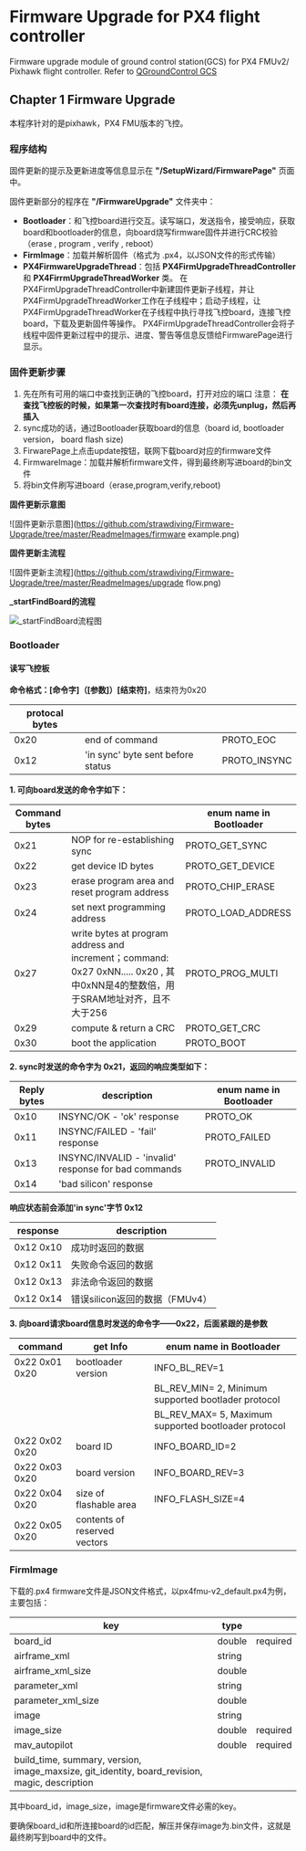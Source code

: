 # Firmware Upgrade for PX4 flight controller
Firmware upgrade module of ground control station(GCS) for PX4 FMUv2/ Pixhawk flight controller. Refer to [QGroundControl GCS][1]

[1]: https://github.com/mavlink/qgroundcontrol

## Chapter 1 Firmware Upgrade

本程序针对的是pixhawk，PX4 FMU版本的飞控。

### 程序结构

固件更新的提示及更新进度等信息显示在 **"/SetupWizard/FirmwarePage"** 页面中。

固件更新部分的程序在 **"/FirmwareUpgrade"** 文件夹中：

- **Bootloader**：和飞控board进行交互。读写端口，发送指令，接受响应，获取board和bootloader的信息，向board烧写firmware固件并进行CRC校验（erase , program , verify , reboot）
- **FirmImage**：加载并解析固件（格式为 .px4，以JSON文件的形式传输）
- **PX4FirmwareUpgradeThread**：包括 **PX4FirmUpgradeThreadController** 和 **PX4FirrmUpgradeThreadWorker** 类。
  在PX4FirmUpgradeThreadController中新建固件更新子线程，并让PX4FirmUpgradeThreadWorker工作在子线程中；启动子线程，让PX4FirmUpgradeThreadWorker在子线程中执行寻找飞控board，连接飞控board，下载及更新固件等操作。
  PX4FirmUpgradeThreadController会将子线程中固件更新过程中的提示、进度、警告等信息反馈给FirmwarePage进行显示。

### 固件更新步骤

1. 先在所有可用的端口中查找到正确的飞控board，打开对应的端口
   注意： **在查找飞控板的时候，如果第一次查找时有board连接，必须先unplug，然后再插入**
2. sync成功的话，通过Bootloader获取board的信息（board id, bootloader version， board flash size)
3. FirwarePage上点击update按钮，联网下载board对应的firmware文件
4. FirmwareImage：加载并解析firmware文件，得到最终刷写进board的bin文件
5. 将bin文件刷写进board（erase,program,verify,reboot)

**固件更新示意图**

![固件更新示意图](https://github.com/strawdiving/Firmware-Upgrade/tree/master/ReadmeImages/firmware example.png)

**固件更新主流程**

![固件更新主流程](https://github.com/strawdiving/Firmware-Upgrade/tree/master/ReadmeImages/upgrade flow.png)

**_startFindBoard的流程**

![_startFindBoard流程图](https://github.com/strawdiving/Firmware-Upgrade/tree/master/ReadmeImages/_startFindBoard.png)

### Bootloader

#### 读写飞控板

**命令格式：[命令字]（[参数]）[结束符]**，结束符为0x20

| protocal bytes |                                   |              |
| -------------- | --------------------------------- | ------------ |
| 0x20           | end of command                    | PROTO_EOC    |
| 0x12           | 'in sync' byte sent before status | PROTO_INSYNC |

**1. 可向board发送的命令字如下：**

| Command bytes |                                                              | enum name in Bootloader |
| ------------- | ------------------------------------------------------------ | ----------------------- |
| 0x21          | NOP for re-establishing sync                                 | PROTO_GET_SYNC          |
| 0x22          | get device ID bytes                                          | PROTO_GET_DEVICE        |
| 0x23          | erase program area and reset program address                 | PROTO_CHIP_ERASE        |
| 0x24          | set next programming address                                 | PROTO_LOAD_ADDRESS      |
| 0x27          | write bytes at program address and increment；command: 0x27 0xNN..... 0x20 , 其中0xNN是4的整数倍，用于SRAM地址对齐，且不大于256 | PROTO_PROG_MULTI        |
| 0x29          | compute & return a CRC                                       | PROTO_GET_CRC           |
| 0x30          | boot the application                                         | PROTO_BOOT              |

**2. sync时发送的命令字为 0x21，返回的响应类型如下：**

| Reply bytes | description                                          | enum name in Bootloader |
| ----------- | ---------------------------------------------------- | ----------------------- |
| 0x10        | INSYNC/OK      - 'ok' response                       | PROTO_OK                |
| 0x11        | INSYNC/FAILED  - 'fail' response                     | PROTO_FAILED            |
| 0x13        | INSYNC/INVALID - 'invalid' response for bad commands | PROTO_INVALID           |
| 0x14        | 'bad silicon' response                               |                         |

**响应状态前会添加'in sync'字节 0x12**

| response  | description                    |
| --------- | ------------------------------ |
| 0x12 0x10 | 成功时返回的数据               |
| 0x12 0x11 | 失败命令返回的数据             |
| 0x12 0x13 | 非法命令返回的数据             |
| 0x12 0x14 | 错误silicon返回的数据（FMUv4） |

**3. 向board请求board信息时发送的命令字——0x22，后面紧跟的是参数**

| command        | get Info                     | enum name in Bootloader                              |
| -------------- | ---------------------------- | ---------------------------------------------------- |
| 0x22 0x01 0x20 | bootloader version           | INFO_BL_REV=1                                        |
|                |                              | BL_REV_MIN= 2, Minimum supported bootlader protocol |
|                |                              | BL_REV_MAX= 5, Maximum supported bootloader protocol  |
| 0x22 0x02 0x20 | board ID                     | INFO_BOARD_ID=2                                      |
| 0x22 0x03 0x20 | board version                | INFO_BOARD_REV=3                                     |
| 0x22 0x04 0x20 | size of flashable area       | INFO_FLASH_SIZE=4                                    |
| 0x22 0x05 0x20 | contents of reserved vectors |                                                      |

### FirmImage

下载的.px4 firmware文件是JSON文件格式，以px4fmu-v2_default.px4为例，主要包括：

| key                                                          | type   |          |
| ------------------------------------------------------------ | ------ | -------- |
| board_id                                                     | double | required |
| airframe_xml                                                 | string |          |
| airframe_xml_size                                            | double |          |
| parameter_xml                                                | string |          |
| parameter_xml_size                                           | double |          |
| image                                                        | string |          |
| image_size                                                   | double | required |
| mav_autopilot                                                | double | required |
| build_time, summary, version, image_maxsize, git_identity, board_revision, magic, description |        |          |

其中board_id，image_size，image是firmware文件必需的key。

要确保board_id和所连接board的id匹配，解压并保存image为.bin文件，这就是最终刷写到board中的文件。